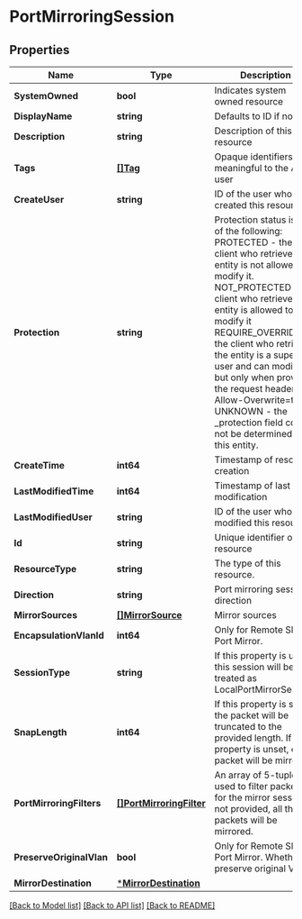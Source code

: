 # PortMirroringSession

## Properties
Name | Type | Description | Notes
------------ | ------------- | ------------- | -------------
**SystemOwned** | **bool** | Indicates system owned resource | [optional] [default to null]
**DisplayName** | **string** | Defaults to ID if not set | [optional] [default to null]
**Description** | **string** | Description of this resource | [optional] [default to null]
**Tags** | [**[]Tag**](Tag.md) | Opaque identifiers meaningful to the API user | [optional] [default to null]
**CreateUser** | **string** | ID of the user who created this resource | [optional] [default to null]
**Protection** | **string** | Protection status is one of the following: PROTECTED - the client who retrieved the entity is not allowed             to modify it. NOT_PROTECTED - the client who retrieved the entity is allowed                 to modify it REQUIRE_OVERRIDE - the client who retrieved the entity is a super                    user and can modify it, but only when providing                    the request header X-Allow-Overwrite&#x3D;true. UNKNOWN - the _protection field could not be determined for this           entity.  | [optional] [default to null]
**CreateTime** | **int64** | Timestamp of resource creation | [optional] [default to null]
**LastModifiedTime** | **int64** | Timestamp of last modification | [optional] [default to null]
**LastModifiedUser** | **string** | ID of the user who last modified this resource | [optional] [default to null]
**Id** | **string** | Unique identifier of this resource | [optional] [default to null]
**ResourceType** | **string** | The type of this resource. | [optional] [default to null]
**Direction** | **string** | Port mirroring session direction | [default to null]
**MirrorSources** | [**[]MirrorSource**](MirrorSource.md) | Mirror sources | [default to null]
**EncapsulationVlanId** | **int64** | Only for Remote SPAN Port Mirror. | [optional] [default to null]
**SessionType** | **string** | If this property is unset, this session will be treated as LocalPortMirrorSession.  | [optional] [default to SESSION_TYPE.LOCAL_PORT_MIRROR_SESSION]
**SnapLength** | **int64** | If this property is set, the packet will be truncated to the provided length. If this property is unset, entire packet will be mirrored.  | [optional] [default to null]
**PortMirroringFilters** | [**[]PortMirroringFilter**](PortMirroringFilter.md) | An array of 5-tuples used to filter packets for the mirror session, if not provided, all the packets will be mirrored. | [optional] [default to null]
**PreserveOriginalVlan** | **bool** | Only for Remote SPAN Port Mirror. Whether to preserve original VLAN. | [optional] [default to false]
**MirrorDestination** | [***MirrorDestination**](MirrorDestination.md) |  | [default to null]

[[Back to Model list]](../README.md#documentation-for-models) [[Back to API list]](../README.md#documentation-for-api-endpoints) [[Back to README]](../README.md)

